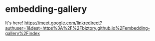 # embedding-gallery

It's here! https://meet.google.com/linkredirect?authuser=1&dest=https%3A%2F%2Fbiztory.github.io%2Fembedding-gallery%2Findex
